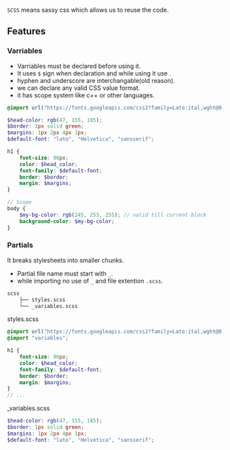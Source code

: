 `SCSS` means sassy css which allows us to reuse the code.

## Features

### Varriables

- Varriables must be declared before using it.
- It uses `$` sign when declaration and while using it use .
- hyphen and underscore are interchangable(old reason).
- we can declare any valid CSS value format.
- it has scope system like c++ or other languages.

```scss
@import url("https://fonts.googleapis.com/css2?family=Lato:ital,wght@0,100;0,300;0,400;0,700;0,900;1,100;1,300;1,400;1,700;1,900&display=swap");

$head-color: rgb(47, 155, 185);
$border: 1px solid green;
$margins: 1px 2px 4px 1px;
$default-font: "lato", "Helvetica", "sansserif";

h1 {
	font-size: 90px;
	color: $head_color;
	font-family: $default-font;
	border: $border;
	margin: $margins;
}

// Scope
body {
	$my-bg-color: rgb(245, 253, 255); // valid till current block
	background-color: $my-bg-color;
}
```

### Partials

It breaks stylesheets into smaller chunks.

- Partial file name must start with `_`.
- while importing no use of `_` and file extention `.scss`.

```bash
scss
    ├── styles.scss
    └── _variables.scss
```
styles.scss
```scss
@import url("https://fonts.googleapis.com/css2?family=Lato:ital,wght@0,100;0,300;0,400;0,700;0,900;1,100;1,300;1,400;1,700;1,900&display=swap");
@import "variables";

h1 {
	font-size: 90px;
	color: $head_color;
	font-family: $default-font;
	border: $border;
	margin: $margins;
}
// ...
```
_variables.scss
```scss
$head-color: rgb(47, 155, 185);
$border: 1px solid green;
$margins: 1px 2px 4px 1px;
$default-font: "lato", "Helvetica", "sansserif";
```